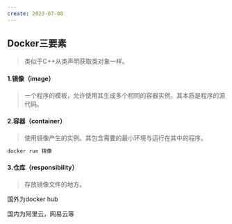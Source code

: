 ```yaml
---
create: 2023-07-08
---
```

## Docker三要素

> 类似于C++从类声明获取类对象一样。

#### 1.镜像（image）

> 一个程序的模板，允许使用其生成多个相同的容器实例。其本质是程序的源代码。

#### 2.容器（container）

> 使用镜像产生的实例。其包含需要的最小环境与运行在其中的程序。

```dockerfile
docker run 镜像
```

#### 3.仓库（responsibility）

> 存放镜像文件的地方。

国外为docker hub

国内为阿里云，网易云等

